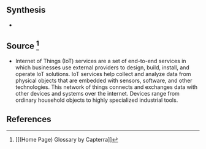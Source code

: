 ## Synthesis
- 
## Source [^1]
- Internet of Things (IoT) services are a set of end-to-end services in which businesses use external providers to design, build, install, and operate IoT solutions. IoT services help collect and analyze data from physical objects that are embedded with sensors, software, and other technologies. This network of things connects and exchanges data with other devices and systems over the internet. Devices range from ordinary household objects to highly specialized industrial tools.
## References

[^1]: [[(Home Page) Glossary by Capterra]]
